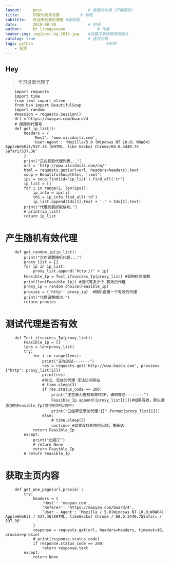 ```yaml
---
layout:     post   				    # 使用的布局（不需要改）
title:      抓取代理并设置			# 标题 
subtitle:   欢迎来到我的博客 #副标题
date:       2018-08-20 				# 时间
author:     BY liangpaopao				# 作者
header-img: img/post-bg-2015.jpg 	#这篇文章标题背景图片
catalog: true 						# 是否归档
tags: python								#标签
    - 生活
---
```


## Hey
>学习设置代理了

 


        import requests
        import time
        from lxml import etree
        from bs4 import BeautifulSoup
        import random
        #session = requests.Session()
        Url ='https://maoyan.com/board/4
        # 爬西刺代理号
        def get_ip_list():
            headers = {
                'Host': 'www.xicidaili.com',
                'User-Agent': 'Mozilla/5.0 (Windows NT 10.0; WOW64) AppleWebKit/537.36 (KHTML, like Gecko) Chrome/68.0.3440.75     Safari/537.36'
            }
            print("正在获取代理列表...")
            url = 'http://www.xicidaili.com/nn/'
            html = requests.get(url=url, headers=headers).text
            soup = BeautifulSoup(html, 'lxml')
            ips = soup.find(id='ip_list').find_all('tr')
            ip_list = []
            for i in range(1, len(ips)):
                ip_info = ips[i]
                tds = ip_info.find_all('td')
                ip_list.append(tds[1].text + ':' + tds[2].text)
            print("代理列表抓取成功.")
            # print(ip_list)
            return ip_list
# 产生随机有效代理
        def get_random_ip(ip_list):
            print("正在设置随机代理...")
            proxy_list = []
            for ip in ip_list:
                proxy_list.append('http://' + ip)
            Feasible_Ip = Test_ifsuccess_Ip(proxy_list) #调用检测函数
            print(len(Feasible_Ip)) #测试有多少个 有效的代理
            proxy_ip = random.choice(Feasible_Ip)
            proxies = {'http': proxy_ip}  #随机设置一个有效的代理
            print("代理设置成功.")
            return proxies  
# 测试代理是否有效
        def Test_ifsuccess_Ip(proxy_list):
            Feasible_Ip = []
            lens = len(proxy_list)
            try:
                for i in range(lens):
                    print("正在测试-------")
                    res = requests.get('http://www.baidu.com', proxies={"http": proxy_list[i]})
                    print(res)
                    #测试，无效的代理 无法访问网站
                    # time.sleep(3)
                    if res.status_code == 200:
                        print("正在暴力查找有效得IP，请稍等哈--------")
                        Feasible_Ip.append([proxy_list[i]])#如果有效，那么就添加到Feasible_Ip(可行的IP队列中)
                        print("已经帮您添加代理:{}".format(proxy_list[i]))
                    else:
                        # time.sleep(3)
                        continue #如果没找到响应出错，重新选
                return Feasible_Ip
            except:
                print("出错了")
                # return None
                return Feasible_Ip
            # return Feasible_Ip
# 获取主页内容
        def get_one_page(url,proxie) :
            try:
                headers = {
                    'Host': 'maoyan.com',
                    'Referer': 'https://maoyan.com/board/4',
                    'User - Agent': 'Mozilla / 5.0(Windows NT 10.0;WOW64) AppleWebKit / 537.36(KHTML, likeGecko) Chrome / 68.0.3440.75Safari / 537.36'
                }
                response = requests.get(url, headers=headers, timeout=10, proxies=proxie)
                # print(response.status_code)
                if response.status_code == 200:
                    return response.text
            except:
                return None

